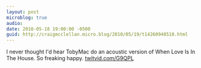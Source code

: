 ```yaml
---
layout: post
microblog: true
audio: 
date: 2010-05-18 19:00:00 -0500
guid: http://craigmcclellan.micro.blog/2010/05/19/t14260948510.html
---
```

I never thought I'd hear TobyMac do an acoustic version of When Love Is In The House. So freaking happy.  [twitvid.com/G9QPL](http://twitvid.com/G9QPL)
